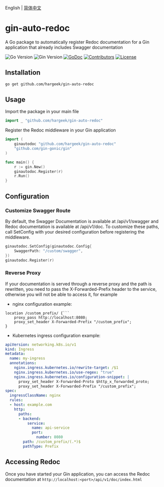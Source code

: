 English | [简体中文](./README-cn.md) 

# gin-auto-redoc

A Go package to automatically register Redoc documentation for a Gin application that already includes Swagger documentation

![Go Version](https://img.shields.io/badge/Go-%3E%3D%201.22-%23007d9c)
![Gin Version](https://img.shields.io/badge/Gin-%3E%3D1.10-green)
[![GoDoc](https://godoc.org/github.com/hargeek/gin-auto-redoc?status.svg)](https://pkg.go.dev/github.com/hargeek/gin-auto-redoc)
[![Contributors](https://img.shields.io/github/contributors/hargeek/gin-auto-redoc)](https://github.com/hargeek/gin-auto-redoc/graphs/contributors)
[![License](https://img.shields.io/github/license/hargeek/gin-auto-redoc)](./LICENSE)

## Installation

```bash
go get github.com/hargeek/gin-auto-redoc
```

## Usage

Import the package in your main file

```go
import _ "github.com/hargeek/gin-auto-redoc"
```

Register the Redoc middleware in your Gin application

```go
import (
    ginautodoc "github.com/hargeek/gin-auto-redoc"
    "github.com/gin-gonic/gin"
)

func main() {
    r := gin.New()
    ginautodoc.Register(r)
    r.Run()
}
```

## Configuration

### Customize Swagger Route

By default, the Swagger Documentation is available at /api/v1/swagger and Redoc documentation is available at /api/v1/doc. To customize these paths, call SetConfig with your desired configuration before registering the middleware.

```go
ginautodoc.SetConfig(ginautodoc.Config{
    SwaggerPath: "/custom/swagger",
})
ginautodoc.Register(r)
```

### Reverse Proxy

If your documentation is served through a reverse proxy and the path is rewritten, you need to pass the X-Forwarded-Prefix header to the service, otherwise you will not be able to access it, for example

- nginx configuration example:

```nginx
location /custom_prefix/ {```
    proxy_pass http://localhost:8080;
    proxy_set_header X-Forwarded-Prefix "/custom_prefix";
}
```

- Kubernetes ingress configuration example:

```yaml
apiVersion: networking.k8s.io/v1
kind: Ingress
metadata:
  name: my-ingress
  annotations:
    nginx.ingress.kubernetes.io/rewrite-target: /$1
    nginx.ingress.kubernetes.io/use-regex: "true"
    nginx.ingress.kubernetes.io/configuration-snippet: |
      proxy_set_header X-Forwarded-Proto $http_x_forwarded_proto;
      proxy_set_header X-Forwarded-Prefix "/custom_prefix";
spec:
  ingressClassName: nginx
  rules:
  - host: example.com
    http:
      paths:
      - backend:
          service:
            name: api-service
            port:
              number: 8080
        path: /custom_prefix/(.*)$
        pathType: Prefix
```

## Accessing Redoc

Once you have started your Gin application, you can access the Redoc documentation at `http://localhost:<port>/api/v1/doc/index.html`
